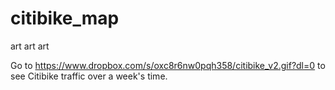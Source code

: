 # citibike_map
art art art

Go to https://www.dropbox.com/s/oxc8r6nw0pqh358/citibike_v2.gif?dl=0 to see Citibike traffic over a week's time.

